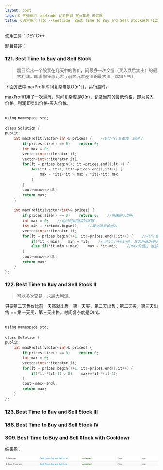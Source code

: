 ```yaml
---
layout: post
tags: C 代码练习 leetcode 动态规划 贪心算法 未完成
title: C语言练习（25）--leetcode  Best Time to Buy and Sell Stock系列（121、122、123（未完成）、188（未完成）、309（未完成））
---
```


使用工具：DEV C++

题目描述：  

### 121. Best Time to Buy and Sell Stock ###

> 题目给出一个股票在几天中的售价，问最多一次交易（买入然后卖出）的最大利润。即求解任意元素与前面元素差值的最大值（此值>=0）。

下面方法中maxProfit时间复杂度是O(n^2)，运行超时。

maxProfit1用了一次遍历，时间复杂度是O(n)，记录当前的最低价格，即为买入价格。利润即卖出价格-买入价格。

```c

using namespace std;

class Solution {
public:
    int maxProfit(vector<int>& prices) {    //O(n^2)复杂度，超时了 
    	if(prices.size() == 0)    return 0;
    	int max = 0;
        vector<int>::iterator it;
        vector<int>::iterator it1;
        for(it = prices.begin(); it!=prices.end();it++) {
        	for(it1 = it+1; it1!=prices.end();it1++) {
        		max = *it1-*it > max ? *it1-*it: max;
			}
		}
		cout<<max<<endl;
		return max;
    }
    
    int maxProfit1(vector<int>& prices) {
    	if(prices.size() == 0)    return 0;    //特殊输入情况 
    	int max = 0;    //返回利润值初始状态 
    	int min = *prices.begin();    //最小值初始状态 
        vector<int>::iterator it;
        for(it = prices.begin()+1; it!=prices.end();it++) {    //O(n)复杂度 
        	if(*it < min)    min = *it;    //当*it小于min时，其为所遍历到元素中最小的一个
        	else if(*it-min > max)    max = *it-min;    //max的值由 当前遍历值-前面所遇到的最小值 构成 
		}
		cout<<max<<endl;
		return max;
    }
};

```

### 122. Best Time to Buy and Sell Stock II ###

> 可以多次交易，求最大利润。

只要第二天售价比前一天高就出售。第一天买，第二天出售；第二天买，第三天出售 == 第一天买，第三天出售。时间复杂度是O(n)。

```c

using namespace std;

class Solution {
public:    
    int maxProfit(vector<int>& prices) {
    	if(prices.size() == 0)    return 0;
    	int max = 0;
        vector<int>::iterator it;
        for(it = prices.begin()+1; it!=prices.end();it++) {
        	if(*it-*(it-1) > 0)    max+=*it-*(it-1);
		}
		cout<<max<<endl;
		return max;
    }
};

```

### 123. Best Time to Buy and Sell Stock III ###

### 188. Best Time to Buy and Sell Stock IV ###

### 309. Best Time to Buy and Sell Stock with Cooldown ###

结果图：

![](/assets/img/2016-08-17-C25/2.png)
![](/assets/img/2016-08-17-C25/1.png)